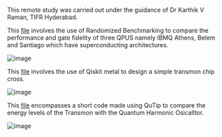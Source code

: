This remote study was carried out under the guidance of Dr Karthik V Raman, TIFR Hyderabad.

This [file](https://github.com/DRA-chaos/TIFR-VSRP-QPU-Qubit-analysis/blob/main/Comparing%20Performances%20of%203%20QPUs.ipynb)  involves the use of Randomized Benchmarking to compare the performance and gate fidelity of three QPUS namely IBMQ Athens, Belem and Santiago which have superconducting architectures.

![image](https://user-images.githubusercontent.com/68393451/127740808-0227173e-de61-49dc-8ca2-ed7b259f2190.png)


This [file](https://github.com/DRA-chaos/TIFR-VSRP-QPU-Qubit-analysis/blob/main/Transmon%20Qubit%201.ipynb) involves the use of Qiskit metal to design a simple transmon chip cross.

![image](https://user-images.githubusercontent.com/68393451/119295163-c35f5d80-bc73-11eb-9188-67572d01fe21.png)

This [file](https://github.com/DRA-chaos/TIFR-VSRP-QPU-Qubit-analysis/blob/main/Qutip%20to%20compare%20transmon%20and%20QHO.ipynb) encompasses a short code made using QuTip to compare the energy levels of the Transmon with the Quantum Harmonic Osicalltor.

![image](https://user-images.githubusercontent.com/68393451/127741006-2de71aef-e47c-474f-8dd8-b787ce38d5a7.png)





